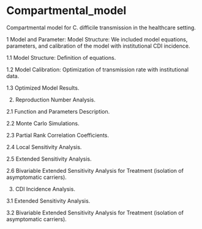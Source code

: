 # Compartmental_model

Compartmental model for C. difficile transmission in the healthcare setting.

1 Model and Parameter: Model Structure: We included model equations, parameters, and calibration of the model with institutional CDI incidence.

  1.1 Model Structure: Definition of equations.
  
  1.2 Model Calibration: Optimization of transmission rate with institutional data.
  
  1.3 Optimized Model Results.
  
2. Reproduction Number Analysis.

  2.1 Function and Parameters Description.
  
  2.2 Monte Carlo Simulations.
  
  2.3 Partial Rank Correlation Coefficients.
  
  2.4 Local Sensitivity Analysis.
  
  2.5 Extended Sensitivity Analysis.
  
  2.6 Bivariable Extended Sensitivity Analysis for Treatment (isolation of asymptomatic carriers).
   
3. CDI Incidence Analysis.
   
  3.1 Extended Sensitivity Analysis.
  
  3.2 Bivariable Extended Sensitivity Analysis for Treatment (isolation of asymptomatic carriers).
